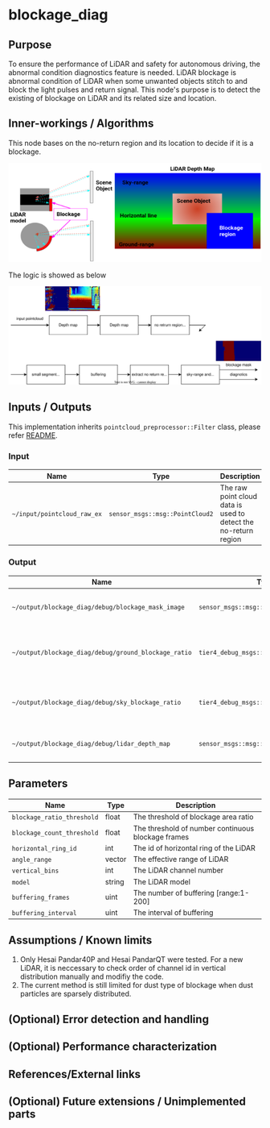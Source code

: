 # blockage_diag

## Purpose

To ensure the performance of LiDAR and safety for autonomous driving, the abnormal condition diagnostics feature is needed.
LiDAR blockage is abnormal condition of LiDAR when some unwanted objects stitch to and block the light pulses and return signal.
This node's purpose is to detect the existing of blockage on LiDAR and its related size and location.

## Inner-workings / Algorithms

This node bases on the no-return region and its location to decide if it is a blockage.

![blockage situation](./image/blockage_diag.png)

The logic is showed as below

![blockage_diag_flowchart](./image/blockage_diag_flowchart.drawio.svg)

## Inputs / Outputs

This implementation inherits `pointcloud_preprocessor::Filter` class, please refer [README](../README.md).

### Input

| Name                        | Type                            | Description                                                     |
| --------------------------- | ------------------------------- | --------------------------------------------------------------- |
| `~/input/pointcloud_raw_ex` | `sensor_msgs::msg::PointCloud2` | The raw point cloud data is used to detect the no-return region |

### Output

| Name                                                 | Type                                    | Description                                        |
| ---------------------------------------------------- | --------------------------------------- | -------------------------------------------------- |
| `~/output/blockage_diag/debug/blockage_mask_image`   | `sensor_msgs::msg::Image`               | The mask image of detected blockage                |
| `~/output/blockage_diag/debug/ground_blockage_ratio` | `tier4_debug_msgs::msg::Float32Stamped` | The area ratio of blockage region in ground region |
| `~/output/blockage_diag/debug/sky_blockage_ratio`    | `tier4_debug_msgs::msg::Float32Stamped` | The area ratio of blockage region in sky region    |
| `~/output/blockage_diag/debug/lidar_depth_map`       | `sensor_msgs::msg::Image`               | The depth map image of input point cloud           |

## Parameters

| Name                       | Type   | Description                                        |
| -------------------------- | ------ | -------------------------------------------------- |
| `blockage_ratio_threshold` | float  | The threshold of blockage area ratio               |
| `blockage_count_threshold` | float  | The threshold of number continuous blockage frames |
| `horizontal_ring_id`       | int    | The id of horizontal ring of the LiDAR             |
| `angle_range`              | vector | The effective range of LiDAR                       |
| `vertical_bins`            | int    | The LiDAR channel number                           |
| `model`                    | string | The LiDAR model                                    |
| `buffering_frames`         | uint   | The number of buffering  [range:1-200]                          |
| `buffering_interval`       | uint   | The interval of buffering                          |

## Assumptions / Known limits

1. Only Hesai Pandar40P and Hesai PandarQT were tested. For a new LiDAR, it is neccessary to check order of channel id in vertical distribution manually and modifiy the code.
2. The current method is still limited for dust type of blockage when dust particles are sparsely distributed.

## (Optional) Error detection and handling

## (Optional) Performance characterization

## References/External links

## (Optional) Future extensions / Unimplemented parts
